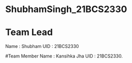 # ShubhamSingh_21BCS2330

# Team Lead
Name : Shubham 
UID : 21BCS2330

#Team Member
Name : Kansihka Jha
UID : 21BCS2330.
